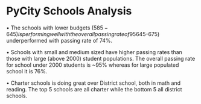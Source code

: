 # PyCity Schools Analysis

•	The schools with lower budgets ($585-645) is performing well with the overall passing rate of 95%. On the contrary, schools with higher spending per student ($645-675) underperformed with passing rate of 74%.

•	Schools with small and medium sized have higher passing rates than those with large (above 2000) student populations. The overall passing rate for school under 2000 students is ~95% whereas for large populated school it is 76%.

•	Charter schools is doing great over District school, both in math and reading. The top 5 schools are all charter while the bottom 5 all district schools.
